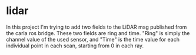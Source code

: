 # lidar

In this project I'm trying to add two fields to the LiDAR msg published from the carla ros bridge. These two fields are ring and time.
"Ring" is simply the channel value of the used sensor, and "Time" is the time value for each individual point in each scan, starting from 0 in each ray.
